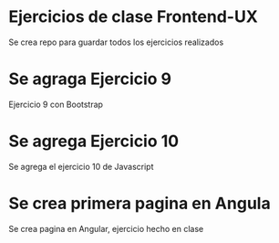# Ejercicios de clase Frontend-UX
Se crea repo para guardar todos los ejercicios realizados

# Se agraga Ejercicio 9
Ejercicio 9 con Bootstrap

# Se agrega Ejercicio 10
Se agrega el ejercicio 10 de Javascript

# Se crea primera pagina en Angula
Se crea pagina en Angular, ejercicio hecho en clase